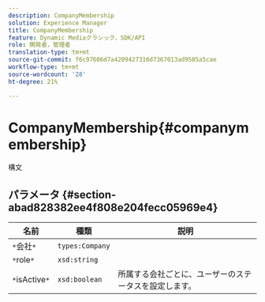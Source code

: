 ```yaml
---
description: CompanyMembership
solution: Experience Manager
title: CompanyMembership
feature: Dynamic Mediaクラシック，SDK/API
role: 開発者，管理者
translation-type: tm+mt
source-git-commit: f6c97606d7a4209427316d7367013ad9585a5cae
workflow-type: tm+mt
source-wordcount: '28'
ht-degree: 21%

---
```



# CompanyMembership{#companymembership}

構文

## パラメータ {#section-abad828382ee4f808e204fecc05969e4}

| 名前 | 種類 | 説明 |
|---|---|---|
| `*`会社`*` | `types:Company` |  |
| `*`role`*` | `xsd:string` |  |
| `*`isActive`*` | `xsd:boolean` | 所属する会社ごとに、ユーザーのステータスを設定します。 |

